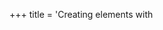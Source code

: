 +++
title = 'Creating elements with <template>'

time = 30
facilitation = false
emoji= '🍱'
[objectives]
    1='Use template tags to simplify element initialisation'
    2='Identify trade-offs between using functions vs template tags to create components'
[build]
  render = 'never'
  list = 'local'
  publishResources = false

+++

### Using `<template>` tags

We could simplify this code with a different technique for creating elements.

Until now, we have only seen one way to create elements: `document.createElement`. The DOM has another way of creating elements - we can _copy_ existing elements and then change them.

HTML has a useful tag designed to help make this easy, [the `<template>` tag](https://developer.mozilla.org/en-US/docs/Web/HTML/Element/template). When you add a `<template>` element to a page, it doesn't get displayed when the page loads. It is an inert fragment of future HTML.

We can copy any DOM node, not just `<template>` tags. For this problem, we will use a `<template>` tag because it is designed for this purpose.

When we copy an element, its children get copied. This means we can write our template card as HTML:

```html
<template id="film-card">
  <section>
    <h3>Film title</h3>
    <p data-director>Director</p>
    <time>Duration</time>
    <data data-certificate>Certificate</data>
  </section>
</template>
```

This is our template card. Place it in the body of your html. It doesn't show up! [Template HTML](https://developer.mozilla.org/en-US/docs/Web/HTML/Element/template) is like a wireframe; it's just a _plan_. We can use this template to create a card for any film object. We will clone (copy) this template and populate it with data. Replace the contents of your `<script>` tag with this:

```js
const film = {
  title: "Killing of Flower Moon",
  director: "Martin Scorsese",
  times: ["15:35"],
  certificate: "15",
  duration: 112,
};

const card = document.getElementById("film-card").content.cloneNode(true);
// Now we are querying our cloned fragment, not the entire page.
card.querySelector("h3").textContent = film.title;
card.querySelector(
  "[data-director]"
).textContent = `Director: ${film.director}`;
card.querySelector("time").textContent = `${film.duration} minutes`;
card.querySelector(
  "[data-certificate]"
).textContent = `Certificate: ${film.certificate}`;

document.body.append(card);
```

This code will produce the same DOM elements in the page as the two other versions of the code we've seen (the verbose version, and the version using `createChildElement`).

The first two approaches (the verbose version, and the `createChildElement` version) did so by calling the same DOM functions as each other.

This approach uses _different_ DOM functions. But it has the same effect.

{{<note type="exercise" title="Exercise: Consider the trade-offs">}}
We've now seen two different ways of simplifying our function: extracting a function, or using a template tag.

Both have advantages and disadvantages.

Think of at least two trade-offs involved. What is better about the "extract a function" solution? What is better about the template tag solution? Could we combine them?

Share your ideas about trade-offs in a thread in Slack.
{{</note>}}
